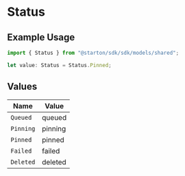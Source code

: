 # Status

## Example Usage

```typescript
import { Status } from "@starton/sdk/sdk/models/shared";

let value: Status = Status.Pinned;
```

## Values

| Name      | Value     |
| --------- | --------- |
| `Queued`  | queued    |
| `Pinning` | pinning   |
| `Pinned`  | pinned    |
| `Failed`  | failed    |
| `Deleted` | deleted   |
